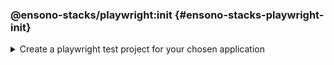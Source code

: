<!-- markdownlint-disable MD041 -->

### @ensono-stacks/playwright:init {#ensono-stacks-playwright-init}

<details>
<summary>Create a playwright test project for your chosen application</summary>

The _init_ generator creates a playwright project for the application you choose.

## Usage

```bash
nx g @ensono-stacks/playwright:init
```

Upon calling the _init_ generator you will be presented with the following question:

- What app would you like to generate a test project for?
  - The name of the existing application to generate a test project for (named `<app-name\>-e2e`)

### Command line arguments

The following command line arguments are available:

| Option    | Description                                                | Type   |
| --------- | ---------------------------------------------------------- | ------ |
| --project | The name of the application to generate a test project for | string |

### Generator Output

The _init_ generator will create a new test project for your chosen application containing an example test and predefined configuration for the monorepo and the individual test projects.
By default the _init_ generator will configure both a baseline playwright configuration and an individual project base playwright configuration.

```text title="Generated files"
.
├── apps
│   ├── <app-name>-e2e
│   │   ├── src
│   │   │   ├── example.spec.ts #Example tests using playwright
│   │   ├── playwright.config.ts #Example playwright configuration catering for multiple browsers and devices
│   │   ├── project.json #Configuration for the project, including various NX targets
│   │   ├── tsconfig.e2e.json #E2E typscript config file
│   │   ├── tsconfig.json #typscript config file
│   │   ├── .eslintrc.json #Linting configuration for the e2e project
```

:::note

Visit the [`Testing with Playwright`](../../testing/testing_in_nx/playwright_nx.md) documentation for further details!

:::

</details>
